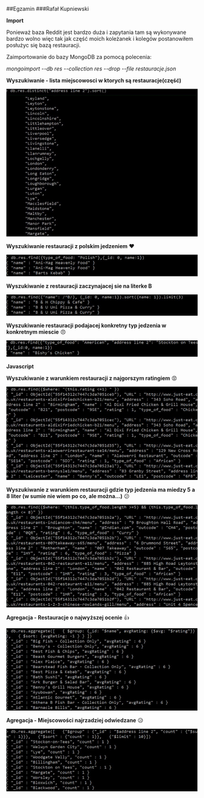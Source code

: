 ##Egzamin
###Rafał Kupniewski

**Import**

Ponieważ baza Reddit jest bardzo duża i zapytania tam są wykonywane bardzo wolno więc tak jak część moich koleżanek i kolegów postanowiłem posłużyc się bazą restauracji.


Zaimportowanie do bazy MongoDB za pomocą polecenia:

*mongoimport  --db res --collection res --drop --file restauracje.json*

**Wyszukiwanie - lista miejscowosci w ktorych są restauracje(część)**

![rys](pic/s10.jpg)

**Wyszukiwanie restauracji z polskim jedzeniem** :heart:

![rys](pic/s3.jpg)


**Wyszukiwanie z restauracji zaczynajacej sie na literke B**

![rys](pic/s5.jpg)


**Wyszukiwanie restauracji podajacej konkretny typ jedzenia w konkretnym miescie** :angry:

![rys](pic/s4.jpg)

**Javascript**


**Wyszukiwanie z warunkiem restauracji z najgorszym ratingiem** :rage:

![rys](pic/s6.jpg)

**Wyszukiwanie z warunkiem restauracji gdzie typ jedzenia ma miedzy 5 a 8 liter (w sumie nie wiem po co, ale można...)** :confused:

![rys](pic/s9.jpg)

**Agregacja - Restauracje o najwyższej ocenie** :+1:

![rys](pic/s7.jpg)

**Agregacja - Miejscowości najrzadziej odwiedzane** :disappointed_relieved:

![rys](pic/s8.jpg)

